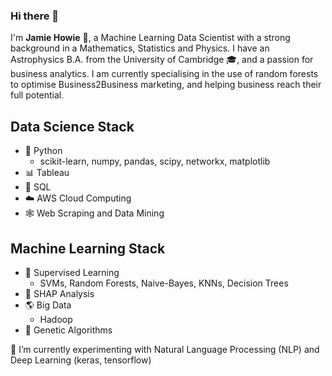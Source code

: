 ### Hi there 👋


I'm **Jamie Howie** 🌱, a Machine Learning Data Scientist with a strong background in a Mathematics, Statistics and Physics. I have an Astrophysics B.A. from the University of Cambridge 🎓, and a passion for business analytics. I am currently specialising in the use of random forests to optimise Business2Business marketing, and helping business reach their full potential.

## Data Science Stack

- 🐍 Python
  - scikit-learn, numpy, pandas, scipy, networkx, matplotlib
- 📊 Tableau
- 📂 SQL
- ☁️ AWS Cloud Computing
- 🕸️ Web Scraping and Data Mining

## Machine Learning Stack

- 👀 Supervised Learning
  - SVMs, Random Forests, Naive-Bayes, KNNs, Decision Trees
- 🎲 SHAP Analysis
- 🌎 Big Data
  - Hadoop
- 🧬 Genetic Algorithms

🌱 I’m currently experimenting with Natural Language Processing (NLP) and Deep Learning (keras, tensorflow)

<!--
**JamieH13/JamieH13** is ca ✨ _special_ ✨ repository because its `README.md` (this file) appears on your GitHub profile.

Here are some ideas to get you started:

- 🔭 I’m currently working on ...
- 🌱 I’m currently learning ...
- 👯 I’m looking to collaborate on ...
- 🤔 I’m looking for help with ...
- 💬 Ask me about ...
- 📫 How to reach me: ...
- 😄 Pronouns: ...
- ⚡ Fun fact: ...
-->

